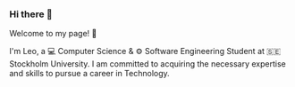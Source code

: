 ### Hi there 👋

Welcome to my page! 🎉

I'm Leo, a 💻 Computer Science & ⚙️ Software Engineering Student at 🇸🇪 Stockholm University.
I am committed to acquiring the necessary expertise and skills to pursue a career in Technology.

<!--
**leogast/leogast** is a ✨ _special_ ✨ repository because its `README.md` (this file) appears on your GitHub profile.

Here are some ideas to get you started:

- 🔭 I’m currently working on ...
- 🌱 I’m currently learning ...
- 👯 I’m looking to collaborate on ...
- 🤔 I’m looking for help with ...
- 💬 Ask me about ...
- 📫 How to reach me: ...
- 😄 Pronouns: ...
- ⚡ Fun fact: ...
-->
